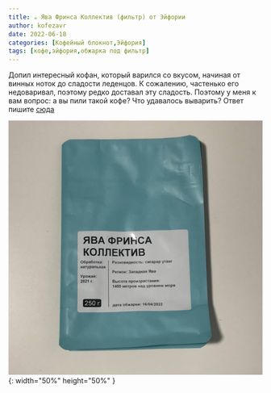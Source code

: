 ```yaml
---
title: ☕️ Ява Фринса Коллектив (фильтр) от Эйфории
author: kofezavr
date: 2022-06-18
categories: [Кофейный блокнот,Эйфория]
tags: [кофе,эйфория,обжарка под фильтр]
--- 
```


Допил интересный кофан, который варился со вкусом, начиная от винных ноток до сладости леденцов. К сожалению, частенько его недоваривал, поэтому редко доставал эту сладость. Поэтому у меня к вам вопрос: а вы пили такой кофе? Что удавалось выварить? Ответ пишите [сюда](https://t.me/coffeesaurus/405)

![Ява Фринса Коллектив (фильтр) от Эйфории](/assets/img/posts/22/06/java-frinsa-collective.jpg){: width="50%" height="50%" }
